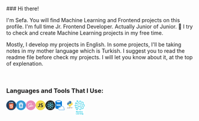 <br />
### Hi there!

I'm Sefa. You will find Machine Learning and Frontend projects on this profile. I'm full time Jr. Frontend Developer. Actually Junior of Junior. 🙂 I try to check and create Machine Learning projects in my free time.

Mostly, I develop my projects in English. In some projects, I'll be taking notes in my mother language which is Turkish. I suggest you to read the readme file before check my projects. I will let you know about it, at the top of explenation.

<br />

### Languages and Tools That I Use:

<img align="left" alt="HTML5" width="26px" src="html5.png" />
<img align="left" alt="CSS3" width="26px" src="css3.png" />
<img align="left" alt="Sass" width="26px" src="sass.png" />
<img align="left" alt="JavaScript" width="26px" src="javascript.png" />
<img align="left" alt="React" width="26px" src="react.png" />
<img align="left" alt="SQL" width="26px" src="sql.png" />
<img align="left" alt="Python" width="26px" src="python.png" />
<img align="left" alt="Machine-Learnin" width="26px" src="machine-learning.png" />

<br />